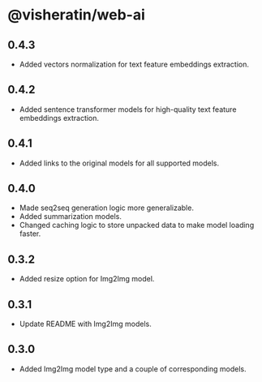 # @visheratin/web-ai

## 0.4.3

- Added vectors normalization for text feature embeddings extraction.

## 0.4.2

- Added sentence transformer models for high-quality text feature embeddings extraction.

## 0.4.1

- Added links to the original models for all supported models.

## 0.4.0

- Made seq2seq generation logic more generalizable.
- Added summarization models.
- Changed caching logic to store unpacked data to make model loading faster.

## 0.3.2

- Added resize option for Img2Img model.

## 0.3.1

- Update README with Img2Img models.

## 0.3.0

- Added Img2Img model type and a couple of corresponding models.

